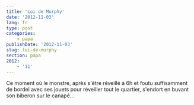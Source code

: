```yaml
---
title: 'Loi de Murphy'
date: '2012-11-03'
lang: fr
type: post
categories:
    - papa
publishDate: '2012-11-03'
slug: loi-de-murphy
section: papa
2012:
    - '11'
---
```


Ce moment où le monstre, après s'être réveillé à 6h et foutu suffisamment de bordel avec ses jouets pour réveiller tout le quartier, s'endort en buvant son biberon sur le canapé...
